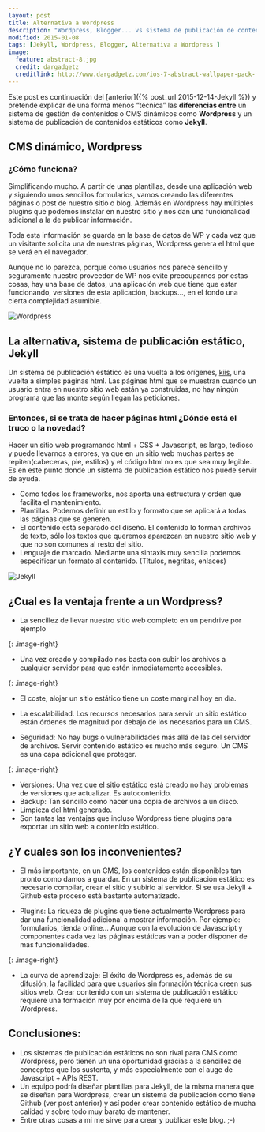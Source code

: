```yaml
---
layout: post
title: Alternativa a Wordpress
description: "Wordpress, Blogger... vs sistema de publicación de contenidos estáticos"
modified: 2015-01-08
tags: [Jekyll, Wordpress, Blogger, Alternativa a Wordpress ]
image:
  feature: abstract-8.jpg
  credit: dargadgetz
  creditlink: http://www.dargadgetz.com/ios-7-abstract-wallpaper-pack-for-iphone-5-and-ipod-touch-retina/
---
```


 

Este post es continuación del [anterior]({% post_url 2015-12-14-Jekyll %}) y pretende explicar de una forma menos “técnica” las **diferencias entre** un sistema de gestión de contenidos o CMS dinámicos como **Wordpress** y un sistema de publicación de contenidos estáticos como **Jekyll**.

## CMS dinámico, Wordpress

### ¿Cómo funciona?
Simplificando mucho. A partir de unas plantillas, desde una aplicación web y siguiendo unos sencillos formularios, vamos creando las diferentes páginas o post de nuestro sitio o blog. Además en Wordpress hay múltiples plugins que podemos instalar en nuestro sitio y nos dan una funcionalidad adicional a la de publicar información.


Toda esta información se guarda en la base de datos de WP y cada vez que un visitante solicita una de nuestras páginas, Wordpress genera el html que se verá en el navegador.


Aunque no lo parezca, porque como usuarios nos parece sencillo y seguramente nuestro proveedor de WP nos evite preocuparnos por estas cosas, hay una base de datos, una aplicación web que tiene que estar funcionando, versiones de esta aplicación, backups..., en el fondo una cierta complejidad asumible.


<img src="{{ site.url }}/images/20160108AlternativaWP/Wordpress.jpg" alt="Wordpress">

## La alternativa, sistema de publicación estático, Jekyll
Un sistema de publicación estático es una vuelta a los orígenes, [kiis](https://es.wikipedia.org/wiki/Principio_KISS), una vuelta a simples páginas html. Las páginas html que se muestran cuando un usuario entra en nuestro sitio web están ya construidas, no hay ningún programa que las monte según llegan las peticiones. 

### Entonces, si se trata de hacer páginas html ¿Dónde está el truco o la novedad? 

Hacer un sitio web programando html + CSS + Javascript, es largo, tedioso y puede llevarnos a errores, ya que en un sitio web muchas partes se repiten(cabeceras, pie, estilos) y el código html no es que sea muy legible.
Es en este punto donde un sistema de publicación estático nos puede servir de ayuda.

* Como todos los frameworks, nos aporta una estructura y orden que facilita el mantenimiento.
* Plantillas. Podemos definir un estilo y formato que se aplicará a todas las páginas que se generen.
* El contenido está separado del diseño. El contenido lo forman archivos de texto, sólo los textos que queremos aparezcan en nuestro sitio web y que no son comunes al resto del sitio.
* Lenguaje de marcado. Mediante una sintaxis muy sencilla podemos especificar un formato al contenido. (Títulos, negritas, enlaces)

<img src="{{ site.url }}/images/20160108AlternativaWP/Jekyll.jpg" alt="Jekyll">

## ¿Cual es la ventaja frente a un Wordpress? 

* La sencillez de llevar nuestro sitio web completo en un pendrive por ejemplo

<img src="{{ site.url }}/images/20160108AlternativaWP/PenDrive-icon.png" alt="">{: .image-right}

* Una vez creado y compilado nos basta con subir los archivos a cualquier servidor para que estén inmediatamente accesibles.

<img src="{{ site.url }}/images/20160108AlternativaWP/money-icon.png" alt="">{: .image-right}

* El coste, alojar un sitio estático tiene un coste marginal hoy en día.

* La escalabilidad. Los recursos necesarios para servir un sitio estático están órdenes de magnitud por debajo de los necesarios para un CMS.
* Seguridad: No hay bugs o vulnerabilidades más allá de las del servidor de archivos. Servir contenido estático es mucho más seguro. Un CMS es una capa adicional que proteger.

<img src="{{ site.url }}/images/20160108AlternativaWP/security-Approved-icon.png" alt="">{: .image-right}

* Versiones: Una vez que el sitio estático está creado no hay problemas de versiones que actualizar. Es autocontenido.
* Backup: Tan sencillo como hacer una copia  de archivos a un disco.
* Limpieza del html generado.
* Son tantas las ventajas que incluso Wordpress tiene plugins para exportar un sitio web a contenido estático.

## ¿Y cuales son los inconvenientes?

* El más importante, en un CMS, los contenidos están disponibles tan pronto como damos a guardar. En un sistema de publicación estático es necesario compilar, crear el sitio y subirlo al servidor. Si se usa Jekyll + Github  este proceso está bastante automatizado.

* Plugins: La riqueza de plugins que tiene actualmente Wordpress para dar una funcionalidad adicional a mostrar información. Por ejemplo: formularios, tienda online… Aunque con la evolución de Javascript y componentes cada vez las páginas estáticas van a poder disponer de más funcionalidades.

<img src="{{ site.url }}/images/20160108AlternativaWP/Time-icon.png" alt="">{: .image-right}

* La curva de aprendizaje: El éxito de Wordpress es, además de su difusión, la facilidad para que usuarios sin formación técnica creen sus sitios web. Crear contenido con un sistema de publicación estático requiere una formación muy por encima de la que requiere un Wordpress.

## Conclusiones:

* Los sistemas de publicación estáticos no son rival para CMS como Wordpress, pero tienen un  una oportunidad gracias a la sencillez de conceptos que los sustenta, y más especialmente con el auge de Javascript + APIs REST.
* Un equipo podría diseñar plantillas para Jekyll, de la misma manera que se diseñan para Wordpress, crear  un sistema de publicación como tiene Github (ver post anterior) y así poder crear contenido estático de mucha calidad y sobre todo muy barato de mantener.  
* Entre otras cosas a mi me sirve para crear y publicar este blog.  ;-)



